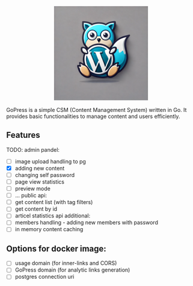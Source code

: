 <div align="center">
    <img src="icon.png" alt="GoPress Icon" width="250px" height="250px" />
</div>

GoPress is a simple CSM (Content Management System) written in Go. It provides basic functionalities to manage content and users efficiently.

## Features

<!-- - Admin panel for content and user management
- Public API for accessing content
- In-memory content caching for improved performance -->

TODO:
admin pandel:
- [ ] image upload handling to pg
- [x] adding new content
- [ ] changing self password
- [ ] page view statistics
- [ ] preview mode
- [ ] ...
public api:
- [ ] get content list (with tag filters)
- [ ] get content by id
- [ ] articel statistics api
additional:
- [ ] members handling - adding new members with password
- [ ] in memory content caching

## Options for docker image:
- [ ] usage domain (for inner-links and CORS)
- [ ] GoPress domain (for analytic links generation)
- [ ] postgres connection uri
